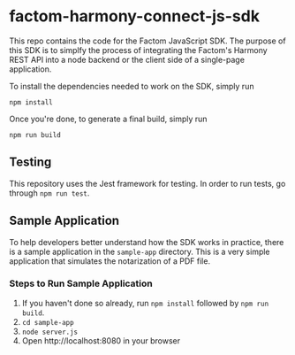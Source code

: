 # factom-harmony-connect-js-sdk

This repo contains the code for the Factom JavaScript SDK. The purpose of this SDK is to simplfy the process of integrating the Factom's Harmony REST API into a node backend or the client side of a single-page application.

To install the dependencies needed to work on the SDK, simply run

`npm install`

Once you're done, to generate a final build, simply run

`npm run build`

## Testing

This repository uses the Jest framework for testing. In order to run tests, go through `npm run test`.

## Sample Application

To help developers better understand how the SDK works in practice, there is a sample application in the `sample-app` directory. This is a very simple application that simulates the notarization of a PDF file.

### Steps to Run Sample Application

1) If you haven't done so already, run `npm install` followed by `npm run build`.
2) `cd sample-app`
3) `node server.js`
4) Open http://localhost:8080 in your browser
